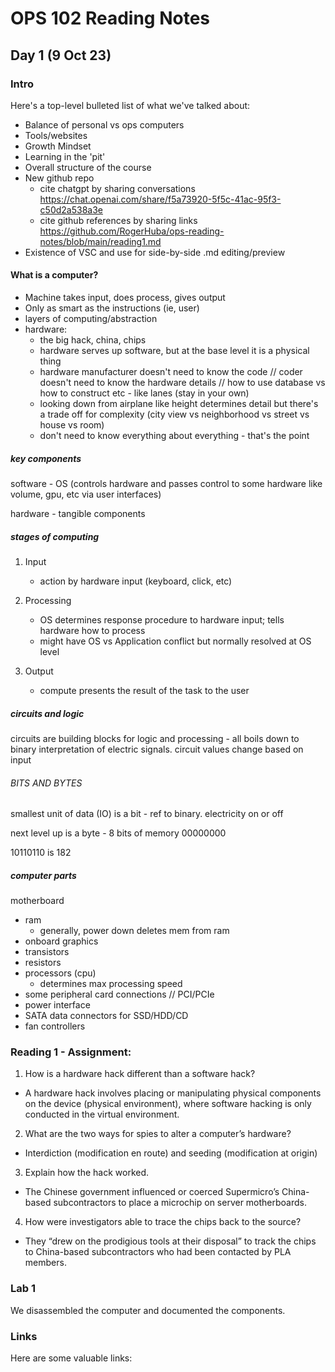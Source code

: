 # OPS 102 Reading Notes

##  Day 1 (9 Oct 23)

### Intro

Here's a top-level bulleted list of what we've talked about:
- Balance of personal vs ops computers
- Tools/websites
- Growth Mindset
- Learning in the 'pit'
- Overall structure of the course
- New github repo
   - cite chatgpt by sharing conversations https://chat.openai.com/share/f5a73920-5f5c-41ac-95f3-c50d2a538a3e
   - cite github references by sharing links https://github.com/RogerHuba/ops-reading-notes/blob/main/reading1.md
- Existence of VSC and use for side-by-side .md editing/preview

#### What is a computer?

- Machine takes input, does process, gives output
- Only as smart as the instructions (ie, user)
- layers of computing/abstraction
- hardware: 
   - the big hack, china, chips
   - hardware serves up software, but at the base level it is a physical thing
   - hardware manufacturer doesn't need to know the code // coder doesn't need to know the hardware details // how to use database vs how to construct etc - like lanes (stay in your own)
   - looking down from airplane like height determines detail but there's a trade off for complexity (city view vs neighborhood vs street vs house vs room)
   - don't need to know everything about everything - that's the point

##### key components
software - OS (controls hardware and passes control to some hardware like volume, gpu, etc via user interfaces)

hardware - tangible components

##### stages of computing
1) Input
   - action by hardware input (keyboard, click, etc)

2) Processing
   - OS determines response procedure to hardware input; tells hardware how to process
   - might have OS vs Application conflict but normally resolved at OS level

3) Output
   - compute presents the result of the task to the user

##### circuits and logic
circuits are building blocks for logic and processing - all boils down to binary interpretation of electric signals. circuit values change based on input

###### BITS AND BYTES

smallest unit of data (IO) is a bit - ref to binary. electricity on or off

next level up is a byte - 8 bits of memory 00000000

10110110 is 182


##### computer parts

motherboard
   - ram
      - generally, power down deletes mem from ram
   - onboard graphics
   - transistors
   - resistors
   - processors (cpu)
      - determines max processing speed
   - some peripheral card connections // PCI/PCIe
   - power interface
   - SATA data connectors for SSD/HDD/CD
   - fan controllers

### Reading 1 - Assignment:

1.	How is a hardware hack different than a software hack?
   - A hardware hack involves placing or manipulating physical components on the device (physical environment), where software hacking is only conducted in the virtual environment.
2.	What are the two ways for spies to alter a computer’s hardware?
   - Interdiction (modification en route) and seeding (modification at origin)
3.	Explain how the hack worked.
   - The Chinese government influenced or coerced Supermicro’s China-based subcontractors to place a microchip on server motherboards.
4.	How were investigators able to trace the chips back to the source?
   - They “drew on the prodigious tools at their disposal” to track the chips to China-based subcontractors who had been contacted by PLA members.


### Lab 1

We disassembled the computer and documented the components.

### Links

Here are some valuable links:
